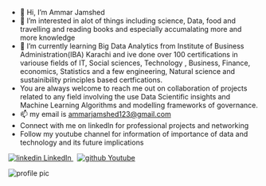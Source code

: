 - 👋 Hi, I’m Ammar Jamshed
- 👀 I’m interested in alot of things including science, Data, food and travelling and reading books and especially accumalating more and more knowledge
- 🌱 I’m currently learning Big Data Analytics from Institute of Business Administration(IBA) Karachi and ive done over 100 certifications in variouse fields of IT, Social sciences, Technology
, Business, Finance, economics, Statistics and a few engineering, Natural science and sustainibility principles based certfications.
- You are always welcome to reach me out on collaboration of projects related to any field involving the use Data Scientific insights and Machine Learning Algorithms and modelling
frameworks of governance.
- 📫 my email is ammarjamshed123@gmail.com 
- Connect with me on linkedln for professional projects and networking
- Follow my youtube channel for information of importance of data and technology and its future implications
 
 


<p>
  <a href="https://www.linkedin.com/in/goto-resumemuhammad-ammar-jamshed-029280145/" rel="nofollow noreferrer">
    <img src="https://i.stack.imgur.com/gVE0j.png" alt="linkedin"> LinkedIn
  </a> &nbsp; 
  <a href="" rel="nofollow noreferrer">
    <img src="https://i.stack.imgur.com/tskMh.png" alt="github"> Youtube
  </a>
</p>



![profile pic](https://user-images.githubusercontent.com/42091327/112199621-2b6fd400-8c30-11eb-93bd-fa68b1620f26.png)

<!---
Economy21/Economy21 is a ✨ special ✨ repository because its `README.md` (this file) appears on your GitHub profile.
You can click the Preview link to take a look at your changes.
--->
